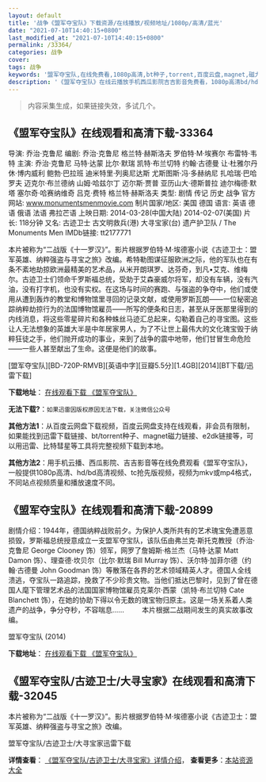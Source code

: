 ```yaml
---
layout: default
title: '战争《盟军夺宝队》下载资源/在线播放/视频地址/1080p/高清/蓝光'
date: "2021-07-10T14:40:15+0800"
last_modified_at: "2021-07-10T14:40:15+0800"
permalink: /33364/
categories: 战争
cover:
tags: 战争
keywords: '盟军夺宝队,在线免费看,1080p高清,bt种子,torrent,百度云盘,magnet,磁力链,迅雷下载资源'
description: '《盟军夺宝队》在线云播放手机西瓜影院吉吉影音免费看，1080p高清bd/hd未删减完整版和tc抢先枪版，mkv/mp4格式，附带bt/torrent种子、magnet/磁力链、百度云盘、网盘资源迅雷下载链接'
---
```


>内容采集生成，如果链接失效，多试几个。


## 《盟军夺宝队》在线观看和高清下载-33364

导演: 乔治·克鲁尼 编剧: 乔治·克鲁尼 格兰特·赫斯洛夫 罗伯特·M·埃赛尔 布雷特·韦特 主演: 乔治·克鲁尼 马特·达蒙 比尔·默瑞 凯特·布兰切特 约翰·古德曼 让·杜雅尔丹 休·博内威利 鲍勃·巴拉班 迪米特里·列奥尼达斯 尤斯图斯·冯·多赫纳尼 扎哈瑞·巴哈罗夫 迈克尔·布兰德纳 山姆·哈兹尔丁 迈尔斯·贾普 亚历山大·德斯普拉 迪尔梅德·默塔 塞尔奇·哈赛纳维奇 吕克·费特 格兰特·赫斯洛夫 类型: 剧情 传记 历史 战争 官方网站: www.monumentsmenmovie.com 制片国家/地区: 美国 德国 语言: 英语 德语 俄语 法语 弗拉芒语 上映日期: 2014-03-28(中国大陆) 2014-02-07(美国) 片长: 118分钟 又名: 古迹卫士 古文明救兵(港) 大寻宝家(台) 遗产护卫队 / The Monuments Men IMDb链接: tt2177771

本片被称为“二战版《十一罗汉》”。影片根据罗伯特·M·埃德塞小说《古迹卫士：盟军英雄、纳粹强盗与寻宝之旅》改编。希特勒图谋征服欧洲之际，他的军队也在有条不紊地劫掠欧洲最精美的艺术品，从米开朗琪罗、达芬奇，到凡•艾克、维梅尔。古迹卫士们领命千罗斯福总统，受助于艾森豪威尔将军，却没有车辆，没有汽油，没有打字机，也没有实权。在这场与时间的赛跑、与强盗的争夺中，他们或使用从遭到轰炸的教堂和博物馆里寻回的记录文献，或使用罗斯瓦朗——一位秘密追踪纳粹劫掠行为的法国博物馆雇员——所写的便条和日志，甚至从牙医那里得到的内线消息，将这些零星碎片和各种蛛丝马迹汇总起来，勾勒着自己的寻宝图。这些让人无法想象的英雄大半是中年居家男人，为了不让世上最伟大的文化瑰宝毁于纳粹狂徒之手，他们抛开成功的事业，来到了战争的震中地带，他们甘冒生命危险——一些人甚至献出了生命。这便是他们的故事。


[盟军夺宝队][BD-720P-RMVB][英语中字][豆瓣5.5分][1.4GB][2014][BT下载/迅雷下载]

**下载地址**： [在线观看下载 《盟军夺宝队》](https://www.btdx8.com/torrent/the_monuments_men_2014.html) 


**无法下载?**：`如果迅雷因版权原因无法下载，关注微信公众号 `

**其他方法1**：从百度云网盘下载视频，百度云网盘支持在线观看，非会员有限制，如果能找到迅雷下载链接、bt/torrent种子、magnet磁力链接、e2dk链接等，可以用迅雷、比特彗星等工具将完整视频下载到本地。

**其他方法2**：用手机云播、西瓜影院、吉吉影音等在线免费观看《盟军夺宝队》，一般提供1080p高清、hd/bd高清视频、tc抢先版视频，视频为mkv或mp4格式，不同站点视频质量和播放速度不同。


## 《盟军夺宝队》在线观看和高清下载-20899

剧情介绍：1944年，德国纳粹战败前夕。为保护人类所共有的艺术瑰宝免遭恶意损毁，罗斯福总统授意成立一支盟军夺宝队，该队伍由弗兰克·斯托克教授（乔治·克鲁尼 George Clooney 饰）领军，网罗了詹姆斯·格兰杰（马特·达蒙 Matt Damon 饰）、理查德·坎贝尔（比尔·默瑞 Bill Murray 饰）、沃尔特·加菲尔德（约翰·古德曼 John Goodman 饰）等散落在各界的艺术领域精英人才。德国人全线溃逃，夺宝队一路追踪，挽救了不少珍贵文物。当他们抵达巴黎时，见到了曾在德国人麾下管理艺术品的法国国家博物馆雇员克莱尔·西蒙（凯特·布兰切特 Cate Blanchett 饰），在她的协助下得以令无数的瑰宝物归原主。这是一场关系着人类遗产的战争，争分夺秒，不容喘息……  　　本片根据二战期间发生的真实故事改编。


盟军夺宝队 (2014)

**下载地址**： [在线观看下载 《盟军夺宝队》](https://www.btbtdy.me/btdy/dy1575.html) 


## 《盟军夺宝队/古迹卫士/大寻宝家》在线观看和高清下载-32045

本片被称为&ldquo;二战版《十一罗汉》&rdquo;。影片根据罗伯特·M·埃德塞小说《古迹卫士：盟军英雄、纳粹强盗与寻宝之旅》改编。


盟军夺宝队/古迹卫士/大寻宝家迅雷下载

**详情查看**： [《盟军夺宝队/古迹卫士/大寻宝家》详情介绍](/movie/32045/)， **查看更多**：[本站资源大全](/movie/t/all/)

